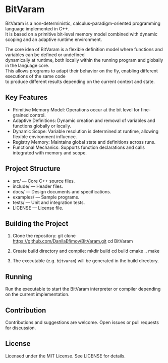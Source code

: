 # BitVaram

BitVaram is a non-deterministic, calculus-paradigm-oriented programming language implemented in C++.  
It is based on a primitive bit-level memory model combined with dynamic scoping and an adaptive runtime environment.

The core idea of BitVaram is a flexible definition model where functions and variables can be defined or undefined  
dynamically at runtime, both locally within the running program and globally in the language core.  
This allows programs to adapt their behavior on the fly, enabling different executions of the same code  
to produce different results depending on the current context and state.

## Key Features

- Primitive Memory Model: Operations occur at the bit level for fine-grained control.
- Adaptive Definitions: Dynamic creation and removal of variables and functions globally or locally.
- Dynamic Scope: Variable resolution is determined at runtime, allowing flexible environment influence.
- Registry Memory: Maintains global state and definitions across runs.
- Functional Mechanics: Supports function declarations and calls integrated with memory and scope.

## Project Structure

- src/ — Core C++ source files.
- include/ — Header files.
- docs/ — Design documents and specifications.
- examples/ — Sample programs.
- tests/ — Unit and integration tests.
- LICENSE — License file.

## Building the Project

1. Clone the repository:
   git clone https://github.com/DanilaEfimov/BitVaram.git
   cd BitVaram

2. Create build directory and compile:
   mkdir build
   cd build
   cmake ..
   make

3. The executable (e.g. `bitvaram`) will be generated in the build directory.

## Running

Run the executable to start the BitVaram interpreter or compiler depending on the current implementation.

## Contribution

Contributions and suggestions are welcome. Open issues or pull requests for discussion.

## License

Licensed under the MIT License. See LICENSE for details.

